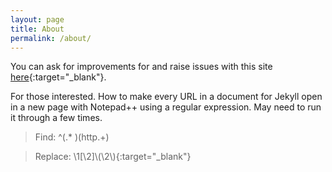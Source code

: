 ```yaml
---
layout: page
title: About
permalink: /about/
---
```


You can ask for improvements for and raise issues with this site [here](https://github.com/biden2024/biden2024.github.io/issues){:target="_blank"}.


For those interested. How to make every URL in a document for Jekyll open in a new page with Notepad++ using a regular expression. May need to run it through a few times.
> Find: ^(.* )(http.+)

> Replace: \1[\2]\\(\2\\){:target="_blank"}


